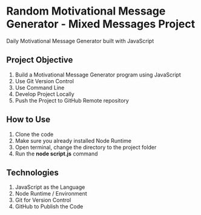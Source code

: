 # Random Motivational Message Generator - Mixed Messages Project
Daily Motivational Message Generator built with JavaScript

## Project Objective
1. Build a Motivational Message Generator program using JavaScript
2. Use Git Version Control
3. Use Command Line
4. Develop Project Locally
5. Push the Project to GitHub Remote repository

## How to Use
1. Clone the code
2. Make sure you already installed Node Runtime
3. Open terminal, change the directory to the project folder
4. Run the **node script.js** command

## Technologies
1. JavaScript as the Language
2. Node Runtime / Environment
3. Git for Version Control
4. GitHub to Publish the Code
